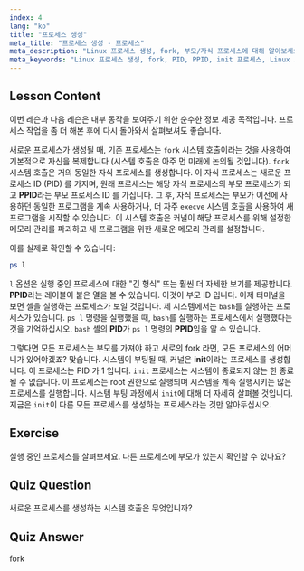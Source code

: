 ```yaml
---
index: 4
lang: "ko"
title: "프로세스 생성"
meta_title: "프로세스 생성 - 프로세스"
meta_description: "Linux 프로세스 생성, fork, 부모/자식 프로세스에 대해 알아보세요. PID, PPID, init 프로세스를 이해하세요. Linux 프로세스 관리에 대한 초보자 가이드입니다."
meta_keywords: "Linux 프로세스 생성, fork, PID, PPID, init 프로세스, Linux 프로세스, 초보자, 튜토리얼, 가이드"
---
```


## Lesson Content

이번 레슨과 다음 레슨은 내부 동작을 보여주기 위한 순수한 정보 제공 목적입니다. 프로세스 작업을 좀 더 해본 후에 다시 돌아와서 살펴보셔도 좋습니다.

새로운 프로세스가 생성될 때, 기존 프로세스는 `fork` 시스템 호출이라는 것을 사용하여 기본적으로 자신을 복제합니다 (시스템 호출은 아주 먼 미래에 논의될 것입니다). `fork` 시스템 호출은 거의 동일한 자식 프로세스를 생성합니다. 이 자식 프로세스는 새로운 프로세스 ID (PID) 를 가지며, 원래 프로세스는 해당 자식 프로세스의 부모 프로세스가 되고 **PPID**라는 부모 프로세스 ID 를 가집니다. 그 후, 자식 프로세스는 부모가 이전에 사용하던 동일한 프로그램을 계속 사용하거나, 더 자주 `execve` 시스템 호출을 사용하여 새 프로그램을 시작할 수 있습니다. 이 시스템 호출은 커널이 해당 프로세스를 위해 설정한 메모리 관리를 파괴하고 새 프로그램을 위한 새로운 메모리 관리를 설정합니다.

이를 실제로 확인할 수 있습니다:

```bash
ps l
```

`l` 옵션은 실행 중인 프로세스에 대한 "긴 형식" 또는 훨씬 더 자세한 보기를 제공합니다. **PPID**라는 레이블이 붙은 열을 볼 수 있습니다. 이것이 부모 ID 입니다. 이제 터미널을 보면 셸을 실행하는 프로세스가 보일 것입니다. 제 시스템에서는 `bash`를 실행하는 프로세스가 있습니다. `ps l` 명령을 실행했을 때, `bash`를 실행하는 프로세스에서 실행했다는 것을 기억하십시오. `bash` 셸의 **PID**가 `ps l` 명령의 **PPID**임을 알 수 있습니다.

그렇다면 모든 프로세스는 부모를 가져야 하고 서로의 fork 라면, 모든 프로세스의 어머니가 있어야겠죠? 맞습니다. 시스템이 부팅될 때, 커널은 **init**이라는 프로세스를 생성합니다. 이 프로세스는 PID 가 1 입니다. `init` 프로세스는 시스템이 종료되지 않는 한 종료될 수 없습니다. 이 프로세스는 root 권한으로 실행되며 시스템을 계속 실행시키는 많은 프로세스를 실행합니다. 시스템 부팅 과정에서 `init`에 대해 더 자세히 살펴볼 것입니다. 지금은 `init`이 다른 모든 프로세스를 생성하는 프로세스라는 것만 알아두십시오.

## Exercise

실행 중인 프로세스를 살펴보세요. 다른 프로세스에 부모가 있는지 확인할 수 있나요?

## Quiz Question

새로운 프로세스를 생성하는 시스템 호출은 무엇입니까?

## Quiz Answer

fork
